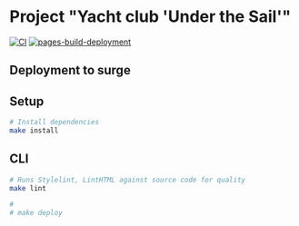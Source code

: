 # Project "Yacht club 'Under the Sail'"
[![CI](https://github.com/Teihden/layout-designer-project-58/actions/workflows/CI.yml/badge.svg)](https://github.com/Teihden/layout-designer-project-58/actions/workflows/CI.yml)
[![pages-build-deployment](https://github.com/Teihden/sail-club/actions/workflows/pages/pages-build-deployment/badge.svg)](https://github.com/Teihden/sail-club/actions/workflows/pages/pages-build-deployment)


## Deployment to surge


## Setup

```bash
# Install dependencies
make install
```

## CLI

```bash
# Runs Stylelint, LintHTML against source code for quality
make lint

# 
# make deploy
```
